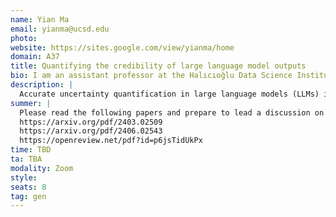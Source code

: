 ```yaml
---
name: Yian Ma
email: yianma@ucsd.edu
photo: 
website: https://sites.google.com/view/yianma/home
domain: A37
title: Quantifying the credibility of large language model outputs
bio: I am an assistant professor at the Halıcıoğlu Data Science Institute and an affliated faculty member at the Computer Science and Engineering Department of University of California San Diego. Prior to UCSD, I spent a year as a visiting faculty at Google Research. Before that, I was a post-doctoral fellow at EECS, UC Berkeley. I completed my Ph.D. at University of Washington and obtained my bachelor's degree at Shanghai Jiao Tong University.
description: |
  Accurate uncertainty quantification in large language models (LLMs) is essential for providing credible confidence estimates over their outputs. We will explore how to quantify the uncertainty and credibility of the LLM outputs. Specifically, we will explore prompt perturbation methods over open source LLM models.
summer: |
  Please read the following papers and prepare to lead a discussion on them at the beginning of the fall quarter:
  https://arxiv.org/pdf/2403.02509
  https://arxiv.org/pdf/2406.02543
  https://openreview.net/pdf?id=p6jsTidUkPx
time: TBD 
ta: TBA
modality: Zoom
style: 
seats: 8
tag: gen
---
```

